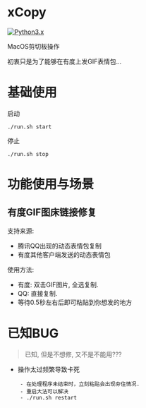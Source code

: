 # xCopy

[![Python3.x](https://img.shields.io/badge/Python-3.7-green.svg?style=plastic)](https://www.python.org/)

MacOS剪切板操作

初衷只是为了能够在有度上发GIF表情包...

# 基础使用


启动
```
./run.sh start
```

停止
```
./run.sh stop
```

# 功能使用与场景

## 有度GIF图床链接修复

支持来源:
- 腾讯QQ出现的动态表情包复制
- 有度其他客户端发送的动态表情包

使用方法:
- 有度: 双击GIF图片, 全选复制. 
- QQ: 直接复制.
- 等待0.5秒左右后即可粘贴到你想发的地方


# 已知BUG

> 已知, 但是不想修, 又不是不能用???

- 操作太过频繁导致卡死

```
    - 在处理程序未结束时，立刻粘贴会出现夯住情况. 
    - 重启大法可以解决
    - ./run.sh restart
```


